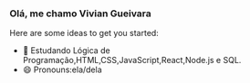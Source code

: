 ### Olá, me chamo Vivian Gueivara


Here are some ideas to get you started:

- 🌱 Estudando Lógica de Programação,HTML,CSS,JavaScript,React,Node.js e SQL.
- 😄 Pronouns:ela/dela


